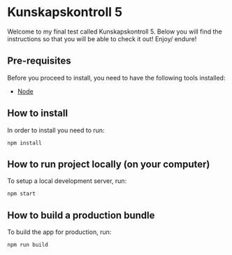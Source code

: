 # Kunskapskontroll 5

Welcome to my final test called Kunskapskontroll 5. 
Below you will find the instructions so that you will be able to check it out! Enjoy/ endure!

## Pre-requisites

Before you proceed to install, you need to have the following tools installed:
- [Node](https://nodejs.org/en/)

## How to install

In order to install you need to run:

```
npm install
```

## How to run project locally (on your computer)

To setup a local development server, run:

```
npm start
```

## How to build a production bundle

To build the app for production, run:

```
npm run build
```